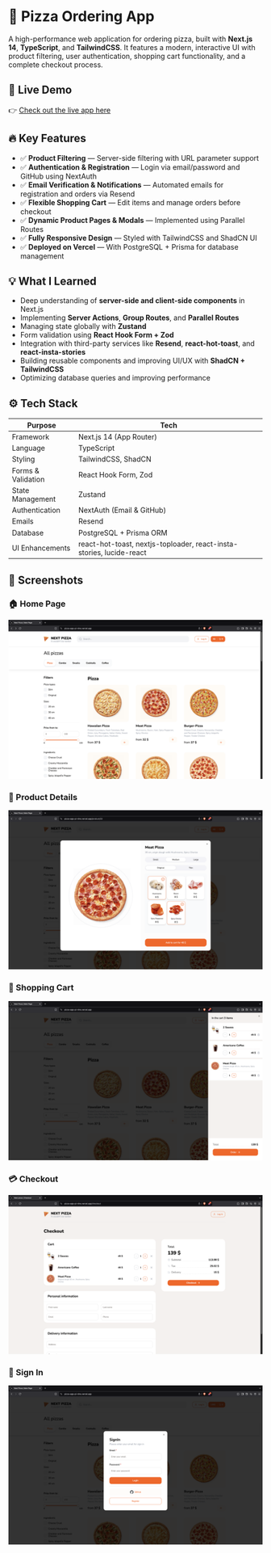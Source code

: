 # 🍕 Pizza Ordering App

A high-performance web application for ordering pizza, built with **Next.js 14**, **TypeScript**, and **TailwindCSS**. It features a modern, interactive UI with product filtering, user authentication, shopping cart functionality, and a complete checkout process.

## 🔗 Live Demo

👉 [Check out the live app here](https://pizza-app.vercel.app)

## 🔥 Key Features

- ✅ **Product Filtering** — Server-side filtering with URL parameter support  
- ✅ **Authentication & Registration** — Login via email/password and GitHub using NextAuth  
- ✅ **Email Verification & Notifications** — Automated emails for registration and orders via Resend  
- ✅ **Flexible Shopping Cart** — Edit items and manage orders before checkout  
- ✅ **Dynamic Product Pages & Modals** — Implemented using Parallel Routes  
- ✅ **Fully Responsive Design** — Styled with TailwindCSS and ShadCN UI  
- ✅ **Deployed on Vercel** — With PostgreSQL + Prisma for database management  

## 💡 What I Learned

- Deep understanding of **server-side and client-side components** in Next.js  
- Implementing **Server Actions**, **Group Routes**, and **Parallel Routes**  
- Managing state globally with **Zustand**  
- Form validation using **React Hook Form + Zod**  
- Integration with third-party services like **Resend**, **react-hot-toast**, and **react-insta-stories**  
- Building reusable components and improving UI/UX with **ShadCN + TailwindCSS**  
- Optimizing database queries and improving performance  

## ⚙️ Tech Stack

| Purpose             | Tech                               |
|---------------------|------------------------------------|
| Framework           | Next.js 14 (App Router)            |
| Language            | TypeScript                         |
| Styling             | TailwindCSS, ShadCN                |
| Forms & Validation  | React Hook Form, Zod               |
| State Management    | Zustand                            |
| Authentication      | NextAuth (Email & GitHub)          |
| Emails              | Resend                             |
| Database            | PostgreSQL + Prisma ORM            |
| UI Enhancements     | react-hot-toast, nextjs-toploader, react-insta-stories, lucide-react |

## 📸 Screenshots

### 🏠 Home Page  
![Home Page](./screenshots/home.png)

### 🍕 Product Details  
![Product Details](./screenshots/product.png)

### 🛒 Shopping Cart  
![Shopping Cart](./screenshots/card.png)

### 💳 Checkout  
![Checkout](./screenshots/checkout.png)

### 🔐 Sign In  
![Sign In](./screenshots/signin.png)
